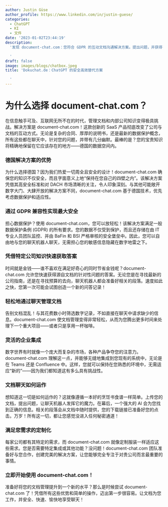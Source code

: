 ```yaml
---
author: Justin Güse
author_profile: https://www.linkedin.com/in/justin-guese/
categories:
  - ChatGPT
  - KI
  - 文件
date: '2023-01-02T23:44:19'
description:
  '发现 document-chat.com：您符合 GDPR 的互动文档沟通解决方案。提出问题，并获得有来源的精确答案！

  '
draft: false
image: images/blogs/chatbox.jpeg
title: 'Dokuchat.de：ChatGPT 的安全高效替代方案

  '
---
```


# 为什么选择 document-chat.com？

在信息触手可及、互联网无所不在的时代，管理文档和内部公司知识变得极具挑战。解决方案是 document-chat.com！这款创新的 SaaS 产品彻底改变了公司与文档的互动方式。无论是复杂的合同、厚厚的说明书，还是最新的数据保护概念，所有这些都在聊天中，针对您的问题，并带有几分幽默。最棒的是？您的宝贵知识将精确地保留在它应该存在的地方——德国的数据空间内。

### 德国解决方案的优势

为什么选择德国？因为我们热爱一切周全且安全的设计！document-chat.com 确保您的知识不仅安全，而且字面意义上地“保持在您自己的四壁之内”。该解决方案凭借其高安全标准和对 DACH 市场清晰的关注，令人印象深刻。与其他可能敞开数字大门、大肆开放的解决方案不同，document-chat.com 基于德国技术，优先考虑数据保护和适应性。

### 通过 GDPR 兼容性实现最大安全

担心数据保护？使用 document-chat.com，您可以放轻松！该解决方案满足一般数据保护条例 (GDPR) 的所有要求。您的数据不仅受到保护，而且还存储在由 IT 专业人员团队监控、并由 BaFin 和 BSI 严格审核的安全堡垒中。因此，您可以自由地与您的聊天机器人聊天，无需担心您的敏感信息隐藏在数字地雷之下。

### 凭借特定公司知识快速获取答案

时间就是金钱——谁不喜欢在满足好奇心的同时节省金钱呢？document-chat.com 允许您快速获得源自文档的针对性问题的答案。无论您是在寻找最新的公司指南，还是在寻找预算的去向，聊天机器人都会准备好相关的段落。速度如此之快，您第一次可能会试图创造一个新的问答记录！

### 轻松地通过聊天管理文档

告别文档混乱！与其花费数小时筛选数字记录，不如直接在聊天中请求缺少的信息。document-chat.com 使文档管理变得非常轻松，从而为您腾出更多时间来处理下一个重大项目——或者只是享用一杯咖啡。

### 灵活的企业集成

数字世界有时就像一个庞大而复杂的市场，各种产品争夺您的注意力。document-chat.com 理解这一点，并能够无缝地集成到您现有的系统中，无论是在 Teams 还是 Confluence 中。这样，您就可以保持在您熟悉的环境中，无需适应“新的”——因为我们都知道这有多么具有挑战性。

### 文档聊天如何运作

想知道这一切是如何运作的？这就像遵循一本好的烹饪书食谱一样简单。上传您的文档，提出问题，让聊天机器人发挥它的魔力。在幕后，一个强大的 AI 会为您找到正确的信息。相关的段落会从文档中随时提供，您的下载链接已准备好您的点击。万岁！所有这一切，都让您感觉没进入任何秘密通道！

### 满足您需求的定制化

每家公司都有其特定的需求，而 document-chat.com 就像定制服装一样适应这些需求。您是否需要特定集成或其他功能？没问题！document-chat.com 团队准备好与您合作，创建完美的解决方案，让您能够完全专注于对贵公司而言最重要的事情。

### 立即开始使用 document-chat.com！

准备好将您的文档管理提升到一个新的水平？那么是时候尝试 document-chat.com 了！凭借所有这些优势和简单的操作，迈出第一步很容易。让文档为您工作，并安全、快速、愉快地享受聊天！
